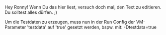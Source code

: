 Hey Ronny! Wenn Du das hier liest, versuch doch mal, den Text zu editieren. Du solltest alles dürfen. ;)


Um die Testdaten zu erzeugen, muss nun in der Run Config der VM-Parameter 'testdata' auf 'true' gesetzt werden, bspw. mit:
-Dtestdata=true
